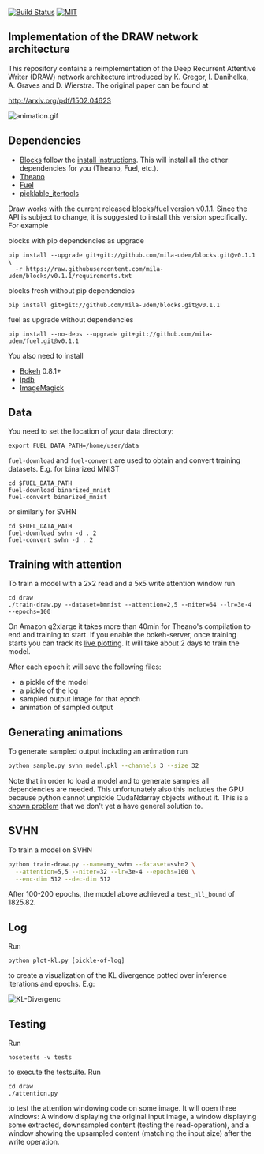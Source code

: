
[![Build Status](https://api.shippable.com/projects/557c82e6edd7f2c05214d9ce/badge?branchName=master)](https://app.shippable.com/projects/557c82e6edd7f2c05214d9ce/builds/latest)
[![MIT](https://img.shields.io/github/license/jbornschein/draw.svg?style=flat-square)](http://choosealicense.com/licenses/mit/)


Implementation of the DRAW network architecture
-----------------------------------------------
This repository contains a reimplementation of the Deep Recurrent Attentive
Writer (DRAW) network architecture introduced by K. Gregor, I. Danihelka,
A. Graves and D. Wierstra. The original paper can be found at

  http://arxiv.org/pdf/1502.04623

![animation.gif](doc/mnist-r2-w5-t64-enc256-dec256-z100-lr34.gif)


Dependencies
------------
 * [Blocks](https://github.com/bartvm/blocks) follow
the [install instructions](http://blocks.readthedocs.org/en/latest/setup.html).
This will install all the other dependencies for you (Theano, Fuel, etc.).
 * [Theano](https://github.com/theano/Theano)
 * [Fuel](https://github.com/bartvm/fuel)
 * [picklable_itertools](https://github.com/dwf/picklable_itertools)

Draw works with the current released blocks/fuel version v0.1.1. Since the API is subject to change,
it is suggested to install this version specifically. For example

blocks with pip dependencies as upgrade
```
pip install --upgrade git+git://github.com/mila-udem/blocks.git@v0.1.1 \
  -r https://raw.githubusercontent.com/mila-udem/blocks/v0.1.1/requirements.txt
```

blocks fresh without pip dependencies
```
pip install git+git://github.com/mila-udem/blocks.git@v0.1.1
```

fuel as upgrade without dependencies
```
pip install --no-deps --upgrade git+git://github.com/mila-udem/fuel.git@v0.1.1
```

You also need to install

 * [Bokeh](http://bokeh.pydata.org/en/latest/docs/installation.html) 0.8.1+
 * [ipdb](https://pypi.python.org/pypi/ipdb)
 * [ImageMagick](http://www.imagemagick.org/)


Data
----
You need to set the location of your data directory:

    export FUEL_DATA_PATH=/home/user/data

`fuel-download` and `fuel-convert` are used to obtain and convert training datasets. E.g. for binarized MNIST

    cd $FUEL_DATA_PATH
    fuel-download binarized_mnist
    fuel-convert binarized_mnist

or similarly for SVHN

    cd $FUEL_DATA_PATH
    fuel-download svhn -d . 2
    fuel-convert svhn -d . 2


Training with attention
-----------------------
To train a model with a 2x2 read and a 5x5 write attention window run

    cd draw
    ./train-draw.py --dataset=bmnist --attention=2,5 --niter=64 --lr=3e-4 --epochs=100

On Amazon g2xlarge it takes more than 40min for Theano's compilation to end and training to start. If you enable the bokeh-server, once training starts you can track its
[live plotting](http://blocks.readthedocs.org/en/latest/plotting.html).
It will take about 2 days to train the model.

After each epoch it will save the following files:

 * a pickle of the model
 * a pickle of the log
 * sampled output image for that epoch
 * animation of sampled output


Generating animations
---------------------

To generate sampled output including an animation run

```bash
python sample.py svhn_model.pkl --channels 3 --size 32
```

Note that in order to load a model and to generate samples all dependencies are
needed.  This unfortunately also this includes the GPU because python cannot
unpickle CudaNdarray objects without it. This is a [known
problem](http://stackoverflow.com/questions/25237039/converting-a-theano-model-built-on-gpu-to-cpu)
that we don't yet a have general solution to.


SVHN 
----

To train a model on SVHN

```bash
python train-draw.py --name=my_svhn --dataset=svhn2 \
  --attention=5,5 --niter=32 --lr=3e-4 --epochs=100 \
  --enc-dim 512 --dec-dim 512
```

After 100-200 epochs, the model above achieved a `test_nll_bound` of 1825.82.


Log
---

Run 
    
    python plot-kl.py [pickle-of-log]

to create a visualization of the KL divergence potted over inference iterations and epochs. E.g:

 ![KL-Divergenc](doc/kl_divergence.png)


Testing
-------
Run 

    nosetests -v tests

to execute the testsuite. Run 

    cd draw
    ./attention.py

to test the attention windowing code on some image. It will open three windows:
A window displaying the original input image, a window displaying some
extracted, downsampled content (testing the read-operation), and a window
showing the upsampled content (matching the input size) after the write
operation.
